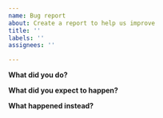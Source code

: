 ```yaml
---
name: Bug report
about: Create a report to help us improve
title: ''
labels: ''
assignees: ''

---
```


**What did you do?**

**What did you expect to happen?**

**What happened instead?**
